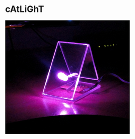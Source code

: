 cAtLiGhT
========

![picture of catlight in action](https://github.com/sahib/catlight/blob/master/screenshot.jpg "Catlight in Action")

